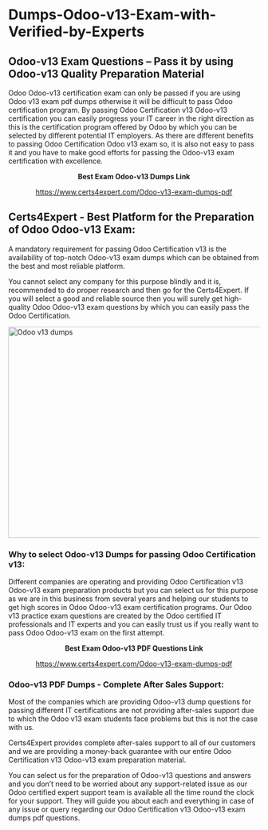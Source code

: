 # Dumps-Odoo-v13-Exam-with-Verified-by-Experts
<h2><strong>Odoo-v13 Exam Questions &ndash; Pass it by using Odoo-v13 Quality Preparation Material</strong></h2>
<p>Odoo Odoo-v13 certification exam can only be passed if you are using Odoo v13 exam pdf dumps otherwise it will be difficult to pass Odoo certification program. By passing Odoo Certification v13 Odoo-v13 certification you can easily progress your IT career in the right direction as this is the certification program offered by Odoo by which you can be selected by different potential IT employers. As there are different benefits to passing Odoo Certification Odoo v13 exam so, it is also not easy to pass it and you have to make good efforts for passing the Odoo-v13 exam certification with excellence.</p>
<p style="text-align: center;"><strong>Best Exam Odoo-v13 Dumps Link</strong></p>
<p style="text-align: center;"><a href="https://www.certs4expert.com/Odoo-v13-exam-dumps-pdf">https://www.certs4expert.com/Odoo-v13-exam-dumps-pdf</a></p>
<h2><strong>Certs4Expert - Best Platform for the Preparation of Odoo Odoo-v13 Exam:&nbsp; </strong></h2>
<p>A mandatory requirement for passing Odoo Certification v13 is the availability of top-notch Odoo-v13 exam dumps which can be obtained from the best and most reliable platform.</p>
<p>You cannot select any company for this purpose blindly and it is, recommended to do proper research and then go for the Certs4Expert. If you will select a good and reliable source then you will surely get high-quality Odoo Odoo-v13 exam questions by which you can easily pass the Odoo Certification.</p>
<p><img style="display: block; margin-left: auto; margin-right: auto;" src="https://i.imgur.com/cCy1yN2.png" alt="Odoo v13 dumps" width="750" height="422" /></p>
<h3><strong>Why to select Odoo-v13 Dumps for passing Odoo Certification v13:</strong></h3>
<p>Different companies are operating and providing Odoo Certification v13 Odoo-v13 exam preparation products but you can select us for this purpose as we are in this business from several years and helping our students to get high scores in Odoo Odoo-v13 exam certification programs. Our Odoo v13 practice exam questions are created by the Odoo certified IT professionals and IT experts and you can easily trust us if you really want to pass Odoo Odoo-v13 exam on the first attempt.</p>
<p style="text-align: center;"><strong>Best Exam Odoo-v13 PDF Questions Link</strong></p>
<p style="text-align: center;"><a href="https://www.certs4expert.com/Odoo-v13-exam-dumps-pdf">https://www.certs4expert.com/Odoo-v13-exam-dumps-pdf</a></p>
<h3><strong>Odoo-v13 PDF Dumps - Complete After Sales Support:</strong></h3>
<p>Most of the companies which are providing Odoo-v13 dump questions for passing different IT certifications are not providing after-sales support due to which the Odoo v13 exam students face problems but this is not the case with us.</p>
<p>Certs4Expert provides complete after-sales support to all of our customers and we are providing a money-back guarantee with our entire Odoo Certification v13 Odoo-v13 exam preparation material.</p>
<p>You can select us for the preparation of Odoo-v13 questions and answers and you don&rsquo;t need to be worried about any support-related issue as our Odoo certified expert support team is available all the time round the clock for your support. They will guide you about each and everything in case of any issue or query regarding our Odoo Certification v13 Odoo-v13 exam dumps pdf questions.</p>
